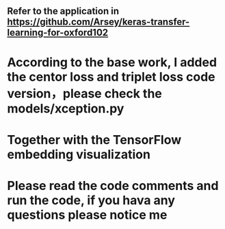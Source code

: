 ## Refer to the application in https://github.com/Arsey/keras-transfer-learning-for-oxford102
#  According to the base work, I added the centor loss and triplet loss code version，please check the models/xception.py
#  Together with the TensorFlow embedding visualization
#  Please read the code comments and run the code, if you hava any questions please notice me
